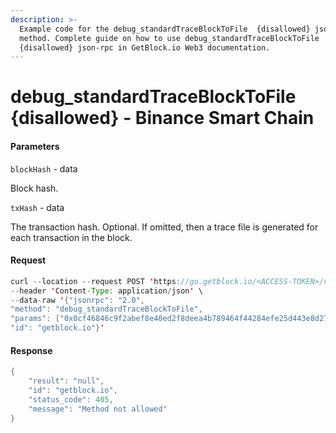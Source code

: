 ```yaml
---
description: >-
  Example code for the debug_standardTraceBlockToFile  {disallowed} json-rpc
  method. Сomplete guide on how to use debug_standardTraceBlockToFile 
  {disallowed} json-rpc in GetBlock.io Web3 documentation.
---
```


# debug\_standardTraceBlockToFile {disallowed} - Binance Smart Chain

#### Parameters

`blockHash` - data

Block hash.

`txHash` - data

The transaction hash. Optional. If omitted, then a trace file is generated for each transaction in the block.

#### Request

```java
curl --location --request POST 'https://go.getblock.io/<ACCESS-TOKEN>/v1/mainnet/' \
--header 'Content-Type: application/json' \
--data-raw '{"jsonrpc": "2.0",
"method": "debug_standardTraceBlockToFile",
"params": ["0x0cf46846c9f2abef8e40ed2f8deea4b789464f44284efe25d443e8d272393fce", null],
"id": "getblock.io"}'

```

#### Response

```java
{
    "result": "null",
    "id": "getblock.io",
    "status_code": 405,
    "message": "Method not allowed"
}
```
